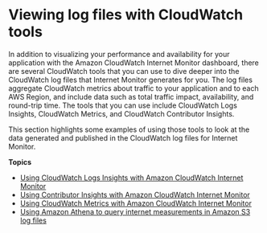 # Viewing log files with CloudWatch tools<a name="CloudWatch-IM-view-cw-tools"></a>

In addition to visualizing your performance and availability for your application with the Amazon CloudWatch Internet Monitor dashboard, there are several CloudWatch tools that you can use to dive deeper into the CloudWatch log files that Internet Monitor generates for you\. The log files aggregate CloudWatch metrics about traffic to your application and to each AWS Region, and include data such as total traffic impact, availability, and round\-trip time\. The tools that you can use include CloudWatch Logs Insights, CloudWatch Metrics, and CloudWatch Contributor Insights\. 

This section highlights some examples of using those tools to look at the data generated and published in the CloudWatch log files for Internet Monitor\. 

**Topics**
+ [Using CloudWatch Logs Insights with Amazon CloudWatch Internet Monitor](CloudWatch-IM-view-cw-tools-logs-insights.md)
+ [Using Contributor Insights with Amazon CloudWatch Internet Monitor](CloudWatch-IM-view-cw-tools-contributor-insights.md)
+ [Using CloudWatch Metrics with Amazon CloudWatch Internet Monitor](CloudWatch-IM-view-cw-tools-metrics-dashboard.md)
+ [Using Amazon Athena to query internet measurements in Amazon S3 log files](CloudWatch-IM-view-cw-tools.S3_athena.md)